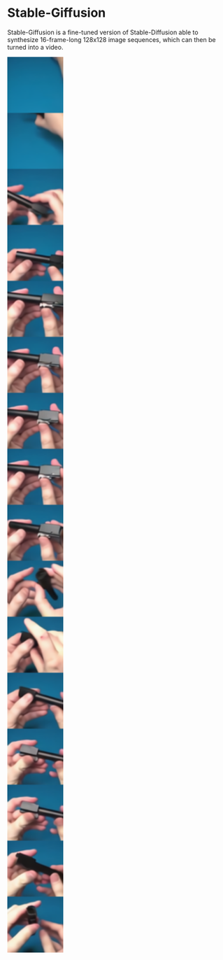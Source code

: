 # Stable-Giffusion

Stable-Giffusion is a fine-tuned version of Stable-Diffusion able to synthesize 16-frame-long 128x128 image sequences, which can then be turned into a video. 

<img src="sample.png" width="128" height="2048">
